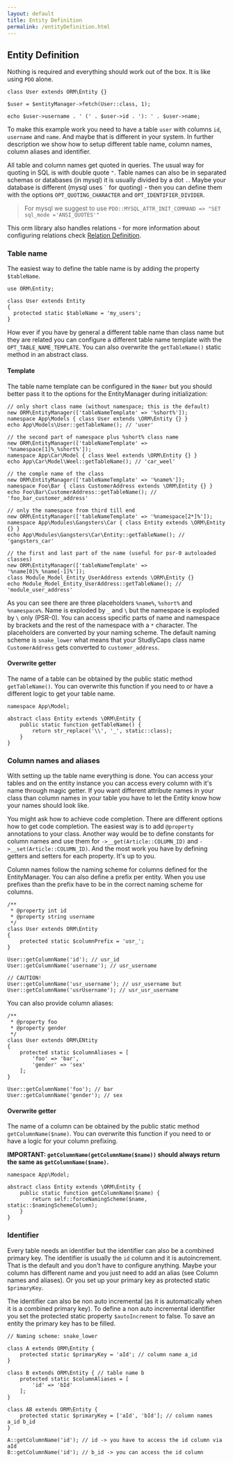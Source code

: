 ```yaml
---
layout: default
title: Entity Definition
permalink: /entityDefinition.html
---
```

## Entity Definition

Nothing is required and everything should work out of the box. It is like using `PDO` alone.

```php?start_inline=true
class User extends ORM\Entity {}

$user = $entityManager->fetch(User::class, 1);

echo $user->username . ' (' . $user->id . '): ' . $user->name;
```

To make this example work you need to have a table `user` with columns `id`, `username` and `name`. And maybe that is
different in your system. In further description we show how to setup different table name, column names, column 
aliases and identifier.

All table and column names get quoted in queries. The usual way for quoting in SQL is with double quote `"`.
Table names can also be in separated schemas or databases (in mysql) it is usually divided by a dot `.`. Maybe your
database is different (mysql uses `` ` `` for quoting) - then you can define them with the options 
`OPT_QUOTING_CHARACTER` and `OPT_IDENTIFIER_DIVIDER`.

> For mysql we suggest to use `PDO::MYSQL_ATTR_INIT_COMMAND => "SET sql_mode ='ANSI_QUOTES'"`

This orm library also handles relations - for more information about configuring relations check
[Relation Definition](relationDefinition.md).

### Table name

The easiest way to define the table name is by adding the property `$tableName`.

```php?start_inline=true
use ORM\Entity;

class User extends Entity
{
  protected static $tableName = 'my_users';
}
```

How ever if you have by general a different table name than class name but they are related you can configure a
different table name template with the `OPT_TABLE_NAME_TEMPLATE`. You can also overwrite the `getTableName()` static
method in an abstract class.

#### Template

The table name template can be configured in the `Namer` but you should better pass it to the options for the 
EntityManager during initialization:

```php?start_inline=true
// only short class name (without namespace; this is the default)
new ORM\EntityManager(['tableNameTemplate' => '%short%']);
namespace App\Models { class User extends \ORM\Entity {} }
echo App\Models\User::getTableName(); // 'user'

// the second part of namespace plus %short% class name
new ORM\EntityManager(['tableNameTemplate' => '%namespace[1]%_%short%']);
namespace App\Car\Model { class Weel extends \ORM\Entity {} }
echo App\Car\Model\Weel::getTableName(); // 'car_weel'

// the comple name of the class
new ORM\EntityManager(['tableNameTemplate' => '%name%']);
namespace Foo\Bar { class CustomerAddress extends \ORM\Entity {} }
echo Foo\Bar\CustomerAddress::getTableName(); // 'foo_bar_customer_address'

// only the namespace from third till end
new ORM\EntityManager(['tableNameTemplate' => '%namespace[2*]%']);
namespace App\Modules\Gangsters\Car { class Entity extends \ORM\Entity {} }
echo App\Modules\Gangsters\Car\Entity::getTableName(); // 'gangsters_car'

// the first and last part of the name (useful for psr-0 autoloaded classes)
new ORM\EntityManager(['tableNameTemplate' => '%name[0]%_%name[-1]%']);
class Module_Model_Entity_UserAddress extends \ORM\Entity {}
echo Module_Model_Entity_UserAddress::getTableName(); // 'module_user_address'
```

As you can see there are three placeholders `%name%`, `%short%` and `%namespace%`. Name is exploded by `_` and `\`
but the namespace is exploded by `\` only (PSR-0). You can access specific parts of name and namespace by brackets and
the rest of the namespace with a `*` character. The placeholders are converted by your naming scheme. The default
naming scheme is `snake_lower` what means that your StudlyCaps class name `CustomerAddress` gets converted to
`customer_address`.

#### Overwrite getter

The name of a table can be obtained by the public static method `getTableName()`. You can overwrite this function if you
need to or have a different logic to get your table name. 

```php?start_inline=true
namespace App\Model;

abstract class Entity extends \ORM\Entity {
    public static function getTableName() {
        return str_replace('\\', '_', static::class);
    }
}
```

### Column names and aliases

With setting up the table name everything is done. You can access your tables and on the entity instance you can access
every column with it's name through magic getter. If you want different attribute names in your class than column names
in your table you have to let the Entity know how your names should look like.

You might ask how to achieve code completion. There are different options how to get code completion. The easiest way
is to add `@property` annotations to your class. Another way would be to define constants for column names and use
them for `->__get(Article::COLUMN_ID)` and `->__set(Article::COLUMN_ID)`. And the most work you have by defining
getters and setters for each property. It's up to you.

Column names follow the naming scheme for columns defined for the EntityManager. You can also define a prefix per 
entity. When you use prefixes than the prefix have to be in the correct naming scheme for columns.

```php?start_inline=true
/**
 * @property int id
 * @property string username
 */
class User extends ORM\Entity 
{
    protected static $columnPrefix = 'usr_';
}

User::getColumnName('id'); // usr_id
User::getColumnName('username'); // usr_username

// CAUTION!
User::getColumnName('usr_username'); // usr_username but
User::getColumnName('usrUsername'); // usr_usr_username
```

You can also provide column aliases:
 
```php?start_inline=true
/**
 * @property foo
 * @property gender
 */
class User extends ORM\ENtity
{
    protected static $columnAliases = [
        'foo' => 'bar',
        'gender' => 'sex'
    ];
}

User::getColumnName('foo'); // bar
User::getColumnName('gender'); // sex
```

#### Overwrite getter

The name of a column can be obtained by the public static method `getColumnName($name)`. You can overwrite this function
if you need to or have a logic for your column prefixing.

**IMPORTANT: `getColumnName(getColumnName($name))` should always return the same as `getColumnName($name)`.**

```php?start_inline=true
namespace App\Model;

abstract class Entity extends \ORM\Entity {
    public static function getColumnName($name) {
        return self::forceNamingScheme($name, static::$namingSchemeColumn);
    }
}
```

### Identifier

Every table needs an identifier but the identifier can also be a combined primary key. The identifier is usually the 
`id` column and it is autoincrement. That is the default and you don't have to configure anything. Maybe your column
has different name and you just need to add an alias (see Column names and aliases). Or you set up your primary key
as protected static `$primaryKey`.

The identifier can also be non auto incremental (as it is automatically when it is a combined primary key). To define
a non auto incremental identifier you set the protected static property `$autoIncrement` to false. To save an entity the
primary key has to be filled.

```php?start_inline=true
// Naming scheme: snake_lower

class A extends ORM\Entity {
    protected static $primaryKey = 'aId'; // column name a_id
}

class B extends ORM\Entity { // table name b
    protected static $columnAliases = [
        'id' => 'bId'
    ];
}

class AB extends ORM\Entity {
    protected static $primaryKey = ['aId', 'bId']; // column names a_id b_id
}

A::getColumnName('id'); // id -> you have to access the id column via aId
B::getColumnName('id'); // b_id -> you can access the id column
```
